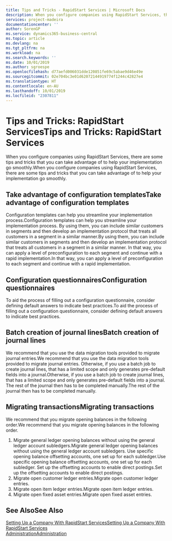 ```yaml
---
title: Tips and Tricks - RapidStart Services | Microsoft Docs
description: When you configure companies using RapidStart Services, there are some tips and tricks that you can take advantage of to help your implementation go smoothly.
services: project-madeira
documentationcenter: ''
author: SorenGP
ms.service: dynamics365-business-central
ms.topic: article
ms.devlang: na
ms.tgt_pltfrm: na
ms.workload: na
ms.search.keywords: ''
ms.date: 10/01/2019
ms.author: sgroespe
ms.openlocfilehash: d77aefd006031dde120851fe69c5abae9d46e49e
ms.sourcegitcommit: 02e704bc3e01d62072144919774f1244c42827e4
ms.translationtype: HT
ms.contentlocale: en-AU
ms.lasthandoff: 10/01/2019
ms.locfileid: "2307811"
---
```

# <a name="tips-and-tricks-rapidstart-services"></a><span data-ttu-id="5db2e-103">Tips and Tricks: RapidStart Services</span><span class="sxs-lookup"><span data-stu-id="5db2e-103">Tips and Tricks: RapidStart Services</span></span>
<span data-ttu-id="5db2e-104">When you configure companies using RapidStart Services, there are some tips and tricks that you can take advantage of to help your implementation go smoothly.</span><span class="sxs-lookup"><span data-stu-id="5db2e-104">When you configure companies using RapidStart Services, there are some tips and tricks that you can take advantage of to help your implementation go smoothly.</span></span>  

## <a name="take-advantage-of-configuration-templates"></a><span data-ttu-id="5db2e-105">Take advantage of configuration templates</span><span class="sxs-lookup"><span data-stu-id="5db2e-105">Take advantage of configuration templates</span></span>  
<span data-ttu-id="5db2e-106">Configuration templates can help you streamline your implementation process.</span><span class="sxs-lookup"><span data-stu-id="5db2e-106">Configuration templates can help you streamline your implementation process.</span></span> <span data-ttu-id="5db2e-107">By using them, you can include similar customers in segments and then develop an implementation protocol that treats all customers in a segment in a similar manner.</span><span class="sxs-lookup"><span data-stu-id="5db2e-107">By using them, you can include similar customers in segments and then develop an implementation protocol that treats all customers in a segment in a similar manner.</span></span> <span data-ttu-id="5db2e-108">In that way, you can apply a level of preconfiguration to each segment and continue with a rapid implementation.</span><span class="sxs-lookup"><span data-stu-id="5db2e-108">In that way, you can apply a level of preconfiguration to each segment and continue with a rapid implementation.</span></span>  

## <a name="configuration-questionnaires"></a><span data-ttu-id="5db2e-109">Configuration questionnaires</span><span class="sxs-lookup"><span data-stu-id="5db2e-109">Configuration questionnaires</span></span>  
<span data-ttu-id="5db2e-110">To aid the process of filling out a configuration questionnaire, consider defining default answers to indicate best practices.</span><span class="sxs-lookup"><span data-stu-id="5db2e-110">To aid the process of filling out a configuration questionnaire, consider defining default answers to indicate best practices.</span></span>  

## <a name="batch-creation-of-journal-lines"></a><span data-ttu-id="5db2e-111">Batch creation of journal lines</span><span class="sxs-lookup"><span data-stu-id="5db2e-111">Batch creation of journal lines</span></span>  
<span data-ttu-id="5db2e-112">We recommend that you use the data migration tools provided to migrate journal entries.</span><span class="sxs-lookup"><span data-stu-id="5db2e-112">We recommend that you use the data migration tools provided to migrate journal entries.</span></span> <span data-ttu-id="5db2e-113">Otherwise, if you use a batch job to create journal lines, that has a limited scope and only generates pre-default fields into a journal.</span><span class="sxs-lookup"><span data-stu-id="5db2e-113">Otherwise, if you use a batch job to create journal lines, that has a limited scope and only generates pre-default fields into a journal.</span></span> <span data-ttu-id="5db2e-114">The rest of the journal then has to be completed manually.</span><span class="sxs-lookup"><span data-stu-id="5db2e-114">The rest of the journal then has to be completed manually.</span></span>  

## <a name="migrating-transactions"></a><span data-ttu-id="5db2e-115">Migrating transactions</span><span class="sxs-lookup"><span data-stu-id="5db2e-115">Migrating transactions</span></span>  
<span data-ttu-id="5db2e-116">We recommend that you migrate opening balances in the following order.</span><span class="sxs-lookup"><span data-stu-id="5db2e-116">We recommend that you migrate opening balances in the following order.</span></span>  

1.  <span data-ttu-id="5db2e-117">Migrate general ledger opening balances without using the general ledger account subledgers.</span><span class="sxs-lookup"><span data-stu-id="5db2e-117">Migrate general ledger opening balances without using the general ledger account subledgers.</span></span> <span data-ttu-id="5db2e-118">Use specific opening balance offsetting accounts, one set up for each subledger.</span><span class="sxs-lookup"><span data-stu-id="5db2e-118">Use specific opening balance offsetting accounts, one set up for each subledger.</span></span> <span data-ttu-id="5db2e-119">Set up the offsetting accounts to enable direct postings.</span><span class="sxs-lookup"><span data-stu-id="5db2e-119">Set up the offsetting accounts to enable direct postings.</span></span>  
2.  <span data-ttu-id="5db2e-120">Migrate open customer ledger entries.</span><span class="sxs-lookup"><span data-stu-id="5db2e-120">Migrate open customer ledger entries.</span></span>  
3.  <span data-ttu-id="5db2e-121">Migrate open item ledger entries.</span><span class="sxs-lookup"><span data-stu-id="5db2e-121">Migrate open item ledger entries.</span></span>  
4.  <span data-ttu-id="5db2e-122">Migrate open fixed asset entries.</span><span class="sxs-lookup"><span data-stu-id="5db2e-122">Migrate open fixed asset entries.</span></span>  

## <a name="see-also"></a><span data-ttu-id="5db2e-123">See Also</span><span class="sxs-lookup"><span data-stu-id="5db2e-123">See Also</span></span>  
[<span data-ttu-id="5db2e-124">Setting Up a Company With RapidStart Services</span><span class="sxs-lookup"><span data-stu-id="5db2e-124">Setting Up a Company With RapidStart Services</span></span>](admin-set-up-a-company-with-rapidstart.md)  
[<span data-ttu-id="5db2e-125">Administration</span><span class="sxs-lookup"><span data-stu-id="5db2e-125">Administration</span></span>](admin-setup-and-administration.md)
